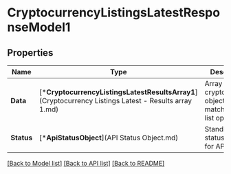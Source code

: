 # CryptocurrencyListingsLatestResponseModel1

## Properties
Name | Type | Description | Notes
------------ | ------------- | ------------- | -------------
**Data** | [***CryptocurrencyListingsLatestResultsArray1**](Cryptocurrency Listings Latest - Results array 1.md) | Array of cryptocurrency objects matching the list options. | [default to null]
**Status** | [***ApiStatusObject**](API Status Object.md) | Standardized status object for API calls. | [optional] [default to null]

[[Back to Model list]](../README.md#documentation-for-models) [[Back to API list]](../README.md#documentation-for-api-endpoints) [[Back to README]](../README.md)


